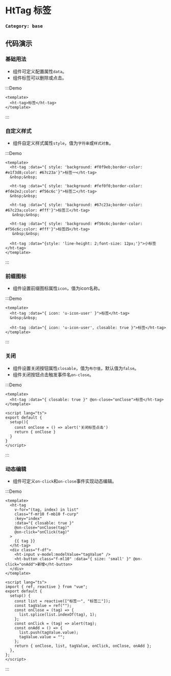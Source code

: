 # HtTag 标签

### `Category: base`

## 代码演示


### 基础用法

- 组件可定义配置属性`data`。
- 组件标签可以删除或点击。

:::Demo
```vue demo 
<template>
  <ht-tag>标签</ht-tag>
</template>
```
:::


### 自定义样式

- 组件自定义样式属性`style`，值为`字符串`或`样式对象`。

:::Demo
```vue demo 
<template>
  <ht-tag :data="{ style: 'background: #f0f9eb;border-color: #e1f3d8;color: #67c23a'}">标签一</ht-tag>
  &nbsp;&nbsp;
   
  <ht-tag :data="{ style: 'background: #fef0f0;border-color: #fde2e2;color: #f56c6c'}">标签二</ht-tag>
  &nbsp;&nbsp;

  <ht-tag :data="{ style: 'background: #67c23a;border-color: #67c23a;color: #fff'}">标签三</ht-tag>
   &nbsp;&nbsp;

  <ht-tag :data="{ style: 'background: #f56c6c;border-color: #f56c6c;color: #fff'}">标签四</ht-tag>
   &nbsp;&nbsp;

  <ht-tag :data="{style: 'line-height: 2;font-size: 12px;'}">小标签</ht-tag>
</template>
```
:::


### 前缀图标

- 组件设置前缀图标属性`icon`，值为icon名称。


:::Demo
```vue demo 
<template>
  <ht-tag :data="{ icon: 'u-icon-user' }">标签</ht-tag>
  &nbsp;&nbsp;

  <ht-tag :data="{ icon: 'u-icon-user', closable: true }">标签</ht-tag>
</template>
```
:::


### 关闭

- 组件设置关闭按钮属性`closable`，值为`布尔值`，默认值为`false`。
- 组件关闭按钮点击触发事件名`on-close`。


:::Demo
```vue demo 
<template>
  <ht-tag :data="{ closable: true }" @on-close="onClose">标签</ht-tag>
</template>

<script lang="ts">
export default {
  setup(){
    const onClose = () => alert('关闭标签点击')
    return { onClose }
  }
}
</script>
```
:::


### 动态编辑

- 组件可定义`on-click`和`on-close`事件实现动态编辑。

:::Demo
```vue demo 
<template>
  <ht-tag
    v-for="(tag, index) in list"
    class="f-mr10 f-mb10 f-curp"
    :key="index"
    :data="{ closable: true }"
    @on-close="onClose(tag)"
    @on-click="onClick(tag)"
  >
    {{ tag }}
  </ht-tag>
  <div class="f-df">
    <ht-input v-model:modelValue="tagValue" />
    <ht-button class="f-ml10" :data="{ size: 'small' }" @on-click="onAdd">新增</ht-button>
  </div>
</template>

<script lang="ts">
import { ref, reactive } from "vue";
export default {
  setup() {
    const list = reactive(["标签一", "标签二"]);
    const tagValue = ref("");
    const onClose = (tag) => {
      list.splice(list.indexOf(tag), 1);
    };
    const onClick = (tag) => alert(tag);
    const onAdd = () => {
      list.push(tagValue.value);
      tagValue.value = "";
    };
    return { onClose, list, tagValue, onClick, onClose, onAdd };
  },
};
</script>
```
:::